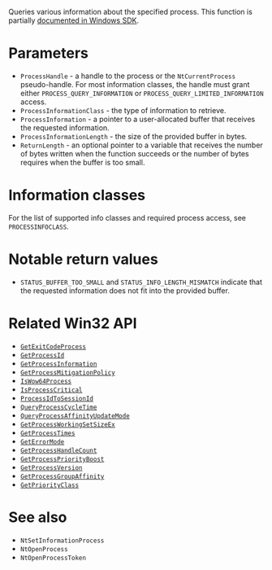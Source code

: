 Queries various information about the specified process. This function is partially [documented in Windows SDK](https://learn.microsoft.com/en-us/windows/win32/api/winternl/nf-winternl-ntqueryinformationprocess).

# Parameters
 - `ProcessHandle` - a handle to the process or the `NtCurrentProcess` pseudo-handle. For most information classes, the handle must grant either `PROCESS_QUERY_INFORMATION` or `PROCESS_QUERY_LIMITED_INFORMATION` access.
 - `ProcessInformationClass` - the type of information to retrieve.
 - `ProcessInformation` - a pointer to a user-allocated buffer that receives the requested information.
 - `ProcessInformationLength` - the size of the provided buffer in bytes.
 - `ReturnLength` - an optional pointer to a variable that receives the number of bytes written when the function succeeds or the number of bytes requires when the buffer is too small.

# Information classes
For the list of supported info classes and required process access, see `PROCESSINFOCLASS`.

# Notable return values
 - `STATUS_BUFFER_TOO_SMALL` and `STATUS_INFO_LENGTH_MISMATCH` indicate that the requested information does not fit into the provided buffer.

# Related Win32 API
 - [`GetExitCodeProcess`](https://learn.microsoft.com/en-us/windows/win32/api/processthreadsapi/nf-processthreadsapi-getexitcodeprocess)
 - [`GetProcessId`](https://learn.microsoft.com/en-us/windows/win32/api/processthreadsapi/nf-processthreadsapi-getprocessid)
 - [`GetProcessInformation`](https://learn.microsoft.com/en-us/windows/win32/api/processthreadsapi/nf-processthreadsapi-getprocessinformation)
 - [`GetProcessMitigationPolicy`](https://learn.microsoft.com/en-us/windows/win32/api/processthreadsapi/nf-processthreadsapi-getprocessmitigationpolicy)
 - [`IsWow64Process`](https://learn.microsoft.com/en-us/windows/win32/api/wow64apiset/nf-wow64apiset-iswow64process)
 - [`IsProcessCritical`](https://learn.microsoft.com/en-us/windows/win32/api/processthreadsapi/nf-processthreadsapi-isprocesscritical)
 - [`ProcessIdToSessionId`](https://learn.microsoft.com/en-us/windows/win32/api/processthreadsapi/nf-processthreadsapi-processidtosessionid)
 - [`QueryProcessCycleTime`](https://learn.microsoft.com/en-us/windows/win32/api/realtimeapiset/nf-realtimeapiset-queryprocesscycletime)
 - [`QueryProcessAffinityUpdateMode`](https://learn.microsoft.com/en-us/windows/win32/api/processthreadsapi/nf-processthreadsapi-queryprocessaffinityupdatemode)
 - [`GetProcessWorkingSetSizeEx`](https://learn.microsoft.com/en-us/windows/win32/api/memoryapi/nf-memoryapi-getprocessworkingsetsizeex)
 - [`GetProcessTimes`](https://learn.microsoft.com/en-us/windows/win32/api/processthreadsapi/nf-processthreadsapi-getprocesstimes)
 - [`GetErrorMode`](https://learn.microsoft.com/en-us/windows/win32/api/errhandlingapi/nf-errhandlingapi-geterrormode)
 - [`GetProcessHandleCount`](https://learn.microsoft.com/en-us/windows/win32/api/processthreadsapi/nf-processthreadsapi-getprocesshandlecount)
 - [`GetProcessPriorityBoost`](https://learn.microsoft.com/en-us/windows/win32/api/processthreadsapi/nf-processthreadsapi-getprocesspriorityboost)
 - [`GetProcessVersion`](https://learn.microsoft.com/en-us/windows/win32/api/processthreadsapi/nf-processthreadsapi-getprocessversion)
 - [`GetProcessGroupAffinity`](https://learn.microsoft.com/en-us/windows/win32/api/processtopologyapi/nf-processtopologyapi-getprocessgroupaffinity)
 - [`GetPriorityClass`](https://learn.microsoft.com/en-us/windows/win32/api/processthreadsapi/nf-processthreadsapi-getpriorityclass)

# See also
 - `NtSetInformationProcess`
 - `NtOpenProcess`
 - `NtOpenProcessToken`
